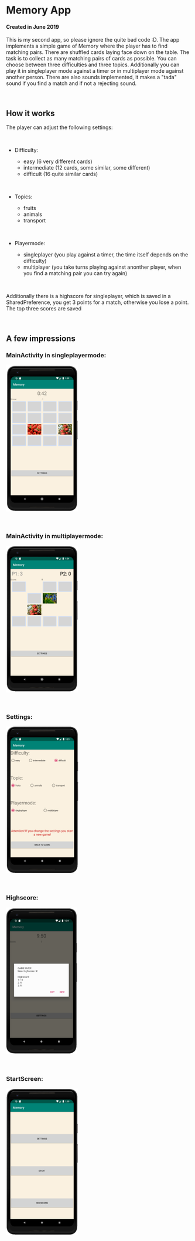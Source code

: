 # Memory App

#### Created in June 2019

This is my second app, so please ignore the quite bad code :D. 
The app implements a simple game of Memory where the player has to find matching pairs. There are shuffled cards laying face down on the table. The task is to collect as many matching pairs of cards as possible. You can choose between three difficulties and three topics. Additionally you can play it in singleplayer mode against a timer or in multiplayer mode against another person. There are also sounds implemented, it makes a "tada" sound if you find a match and if not a rejecting sound.


<p> &nbsp </p>

## How it works

The player can adjust the following settings:
<p> &nbsp </p>

* Difficulty:
   * easy (6 very different cards)
   * intermediate (12 cards, some similar, some different)
   * difficult (16 quite similar cards)
   <p> &nbsp </p>
   
* Topics:
   * fruits
   * animals
   * transport
   <p> &nbsp </p>
   
* Playermode:
   * singleplayer (you play against a timer, the time itself depends on the difficulty)
   * multiplayer (you take turns playing against anonther player, when you find a matching pair you can try again)
   
   <p> &nbsp </p>
   
Additionally there is a highscore for singleplayer, which is saved in a SharedPreference, you get 3 points for a match, otherwise you lose a point. The top three scores are saved

<p> &nbsp </p>

## A few impressions

### MainActivity in singleplayermode:
<img src="/Screenshots/MainActivity.png" height="400">

<p> &nbsp </p>

### MainActivity in multiplayermode:
<img src="/Screenshots/MainActivity_Multiplayer.png" height="400">

<p> &nbsp </p>

### Settings:
<img src="/Screenshots/Settings.png" height="400">

<p> &nbsp </p>

### Highscore:
<img src="/Screenshots/Highscore.png" height="400">

<p> &nbsp </p>

### StartScreen:
<img src="/Screenshots/StartScreen.png" height="400">

